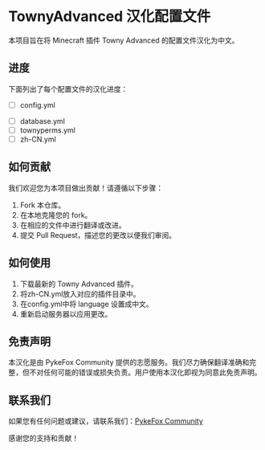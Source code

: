 # TownyAdvanced 汉化配置文件

本项目旨在将 Minecraft 插件 Towny Advanced 的配置文件汉化为中文。

## 进度

下面列出了每个配置文件的汉化进度：

+ [ ] config.yml
- [ ] database.yml
- [ ] townyperms.yml
- [ ] zh-CN.yml

## 如何贡献

我们欢迎您为本项目做出贡献！请遵循以下步骤：

1. Fork 本仓库。
2. 在本地克隆您的 fork。
3. 在相应的文件中进行翻译或改进。
4. 提交 Pull Request，描述您的更改以便我们审阅。

## 如何使用

1. 下载最新的 Towny Advanced 插件。
2. 将zh-CN.yml放入对应的插件目录中。
3. 在config.yml中将 language 设置成中文。
4. 重新启动服务器以应用更改。

## 免责声明

本汉化是由 PykeFox Community 提供的志愿服务。我们尽力确保翻译准确和完整，但不对任何可能的错误或损失负责。用户使用本汉化即视为同意此免责声明。

## 联系我们

如果您有任何问题或建议，请联系我们：[PykeFox Community](https://www.pykefox.com)

感谢您的支持和贡献！
